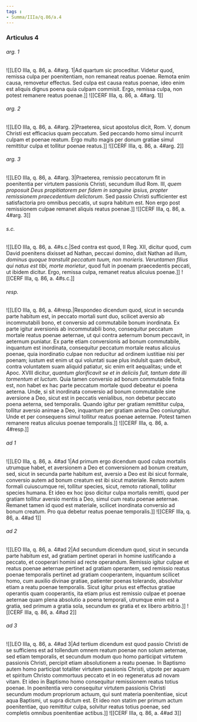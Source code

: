 ```yaml
---
tags : 
- Summa/IIIa/q.86/a.4
---
```


### Articulus 4

###### arg. 1
![[LEO IIIa, q. 86, a. 4#arg. 1|Ad quartum sic proceditur. Videtur quod, remissa culpa per poenitentiam, non remaneat reatus poenae. Remota enim causa, removetur effectus. Sed culpa est causa reatus poenae, ideo enim est aliquis dignus poena quia culpam commisit. Ergo, remissa culpa, non potest remanere reatus poenae.]]
![[CERF IIIa, q. 86, a. 4#arg. 1]]

###### arg. 2
![[LEO IIIa, q. 86, a. 4#arg. 2|Praeterea, sicut apostolus dicit, Rom. V, donum Christi est efficacius quam peccatum. Sed peccando homo simul incurrit culpam et poenae reatum. Ergo multo magis per donum gratiae simul remittitur culpa et tollitur poenae reatus.]]
![[CERF IIIa, q. 86, a. 4#arg. 2]]

###### arg. 3
![[LEO IIIa, q. 86, a. 4#arg. 3|Praeterea, remissio peccatorum fit in poenitentia per virtutem passionis Christi, secundum illud Rom. III, *quem proposuit Deus propitiatorem per fidem in sanguine ipsius, propter remissionem praecedentium delictorum*. Sed passio Christi sufficienter est satisfactoria pro omnibus peccatis, ut supra habitum est. Non ergo post remissionem culpae remanet aliquis reatus poenae.]]
![[CERF IIIa, q. 86, a. 4#arg. 3]]

###### s.c.
![[LEO IIIa, q. 86, a. 4#s.c.|Sed contra est quod, II Reg. XII, dicitur quod, cum David poenitens dixisset ad Nathan, peccavi domino, dixit Nathan ad illum, *dominus quoque transtulit peccatum tuum, non morieris. Veruntamen filius qui natus est tibi, morte morietur*, quod fuit in poenam praecedentis peccati, ut ibidem dicitur. Ergo, remissa culpa, remanet reatus alicuius poenae.]]
![[CERF IIIa, q. 86, a. 4#s.c.]]

###### resp.
![[LEO IIIa, q. 86, a. 4#resp.|Respondeo dicendum quod, sicut in secunda parte habitum est, in peccato mortali sunt duo, scilicet aversio ab incommutabili bono, et conversio ad commutabile bonum inordinata. Ex parte igitur aversionis ab incommutabili bono, consequitur peccatum mortale reatus poenae aeternae, ut qui contra aeternum bonum peccavit, in aeternum puniatur. Ex parte etiam conversionis ad bonum commutabile, inquantum est inordinata, consequitur peccatum mortale reatus alicuius poenae, quia inordinatio culpae non reducitur ad ordinem iustitiae nisi per poenam; iustum est enim ut qui voluntati suae plus indulsit quam debuit, contra voluntatem suam aliquid patiatur, sic enim erit aequalitas; unde et Apoc. XVIII dicitur, *quantum glorificavit se et in deliciis fuit, tantum date illi tormentum et luctum*. Quia tamen conversio ad bonum commutabile finita est, non habet ex hac parte peccatum mortale quod debeatur ei poena aeterna. Unde, si sit inordinata conversio ad bonum commutabile sine aversione a Deo, sicut est in peccatis venialibus, non debetur peccato poena aeterna, sed temporalis. Quando igitur per gratiam remittitur culpa, tollitur aversio animae a Deo, inquantum per gratiam anima Deo coniungitur. Unde et per consequens simul tollitur reatus poenae aeternae. Potest tamen remanere reatus alicuius poenae temporalis.]]
![[CERF IIIa, q. 86, a. 4#resp.]]

###### ad 1
![[LEO IIIa, q. 86, a. 4#ad 1|Ad primum ergo dicendum quod culpa mortalis utrumque habet, et aversionem a Deo et conversionem ad bonum creatum, sed, sicut in secunda parte habitum est, aversio a Deo est ibi sicut formale, conversio autem ad bonum creatum est ibi sicut materiale. Remoto autem formali cuiuscumque rei, tollitur species, sicut, remoto rationali, tollitur species humana. Et ideo ex hoc ipso dicitur culpa mortalis remitti, quod per gratiam tollitur aversio mentis a Deo, simul cum reatu poenae aeternae. Remanet tamen id quod est materiale, scilicet inordinata conversio ad bonum creatum. Pro qua debetur reatus poenae temporalis.]]
![[CERF IIIa, q. 86, a. 4#ad 1]]

###### ad 2
![[LEO IIIa, q. 86, a. 4#ad 2|Ad secundum dicendum quod, sicut in secunda parte habitum est, ad gratiam pertinet operari in homine iustificando a peccato, et cooperari homini ad recte operandum. Remissio igitur culpae et reatus poenae aeternae pertinet ad gratiam operantem, sed remissio reatus poenae temporalis pertinet ad gratiam cooperantem, inquantum scilicet homo, cum auxilio divinae gratiae, patienter poenas tolerando, absolvitur etiam a reatu poenae temporalis. Sicut igitur prius est effectus gratiae operantis quam cooperantis, ita etiam prius est remissio culpae et poenae aeternae quam plena absolutio a poena temporali, utrumque enim est a gratia, sed primum a gratia sola, secundum ex gratia et ex libero arbitrio.]]
![[CERF IIIa, q. 86, a. 4#ad 2]]

###### ad 3
![[LEO IIIa, q. 86, a. 4#ad 3|Ad tertium dicendum est quod passio Christi de se sufficiens est ad tollendum omnem reatum poenae non solum aeternae, sed etiam temporalis, et secundum modum quo homo participat virtutem passionis Christi, percipit etiam absolutionem a reatu poenae. In Baptismo autem homo participat totaliter virtutem passionis Christi, utpote per aquam et spiritum Christo commortuus peccato et in eo regeneratus ad novam vitam. Et ideo in Baptismo homo consequitur remissionem reatus totius poenae. In poenitentia vero consequitur virtutem passionis Christi secundum modum propriorum actuum, qui sunt materia poenitentiae, sicut aqua Baptismi, ut supra dictum est. Et ideo non statim per primum actum poenitentiae, quo remittitur culpa, solvitur reatus totius poenae, sed completis omnibus poenitentiae actibus.]]
![[CERF IIIa, q. 86, a. 4#ad 3]]

